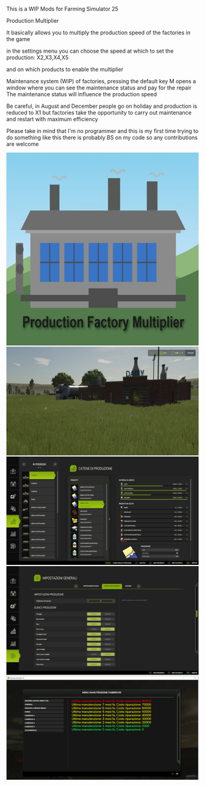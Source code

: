 This is a WIP
Mods for Farming Simulator 25

Production Multiplier

It basically allows you to multiply the production speed of the factories in the game

in the settings menu you can choose the speed at which to set the production:
X2,X3,X4,X5

and on which products to enable the multiplier

Maintenance system (WIP) of factories, pressing the default key M opens a window where you can see the maintenance status and pay for the repair
The maintenance status will influence the production speed 

Be careful, in August and December people go on holiday and production is reduced to X1 but factories take the opportunity to carry out maintenance and restart with maximum efficiency

Please take in mind that I'm no programmer and this is my first time trying to do something like this
there is probably BS on my code so any contributions are welcome

![alt text](images/iconBig.jpg)
![alt text](images/screenshot0.jpg)
![alt text](images/screenshot1.jpg)
![alt text](images/screenshot2.jpg)
![alt text](images/Immagine.png)

